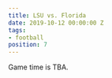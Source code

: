 ```yaml
---
title: LSU vs. Florida
date: 2019-10-12 00:00:00 Z
tags:
- football
position: 7
---
```


Game time is TBA.
